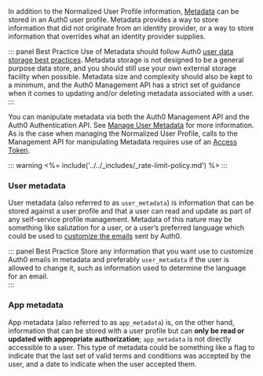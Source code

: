 In addition to the Normalized User Profile information, [Metadata](/users/concepts/overview-user-metadata) can be stored in an Auth0 user profile. Metadata provides a way to store information that did not originate from an identity provider, or a way to store information that overrides what an identity provider supplies. 

::: panel Best Practice
Use of Metadata should follow Auth0 [user data storage best practices](/best-practices/user-data-storage-best-practices#metadata). Metadata storage is not designed to be a general purpose data store, and you should still use your own external storage facility when possible. Metadata size and complexity should also be kept to a minimum, and the Auth0 Management API has a strict set of guidance when it comes to updating and/or deleting metadata associated with a user.
:::

You can manipulate metadata via both the Auth0 Management API and the Auth0 Authentication API. See [Manage User Metadata](/users/guides/manage-user-metadata) for more information. As is the case when managing the Normalized User Profile, calls to the Management API for manipulating Metadata requires use of an [Access Token](api/management/v2/tokens).

::: warning
<%= include('../../_includes/_rate-limit-policy.md') %>
:::

### User metadata

User metadata (also referred to as `user_metadata`) is information that can be stored against a user profile and that a user can read and update as part of any self-service profile management. Metadata of this nature may be something like salutation for a user, or a user’s preferred language which could be used to [customize the emails](/email/templates#common-variables) sent by Auth0.

::: panel Best Practice
Store any information that you want use to customize Auth0 emails in metadata and preferably `user_metadata` if the user is allowed to change it, such as information used to determine the language for an email.   
:::

### App metadata

App metadata (also referred to as `app_metadata`) is, on the other hand, information that can be stored with a user profile but can **only be read or updated with appropriate authorization**; `app_metadata` is not directly accessible to a user. This type of metadata could be something like a flag to indicate that the last set of valid terms and conditions was accepted by the user, and a date to indicate when the user accepted them.
